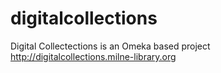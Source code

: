 # digitalcollections
Digital Collectections is an Omeka based project  http://digitalcollections.milne-library.org
